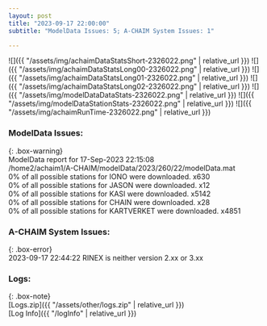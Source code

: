 ```yaml
---
layout: post
title: "2023-09-17 22:00:00"
subtitle: "ModelData Issues: 5; A-CHAIM System Issues: 1"

---
```


![]({{ "/assets/img/achaimDataStatsShort-2326022.png" | relative_url }})
![]({{ "/assets/img/achaimDataStatsLong00-2326022.png" | relative_url }})
![]({{ "/assets/img/achaimDataStatsLong01-2326022.png" | relative_url }})
![]({{ "/assets/img/achaimDataStatsLong02-2326022.png" | relative_url }})
![]({{ "/assets/img/modelDataDataStats-2326022.png" | relative_url }})
![]({{ "/assets/img/modelDataStationStats-2326022.png" | relative_url }})
![]({{ "/assets/img/achaimRunTime-2326022.png" | relative_url }})


### ModelData Issues:  
  
{: .box-warning}  
 ModelData report for 17-Sep-2023 22:15:08   
 /home2/achaim1/A-CHAIM/modelData/2023/260/22/modelData.mat   
 0% of all possible stations for IONO were downloaded. x630   
 0% of all possible stations for JASON were downloaded. x12   
 0% of all possible stations for KASI were downloaded. x5142   
 0% of all possible stations for CHAIN were downloaded. x28   
 0% of all possible stations for KARTVERKET were downloaded. x4851   
  
### A-CHAIM System Issues:  
  
{: .box-error}  
2023-09-17 22:44:22 RINEX is neither version 2.xx or 3.xx  

### Logs:  
  
{: .box-note}  
[Logs.zip]({{ "/assets/other/logs.zip" | relative_url }})  
[Log Info]({{ "/logInfo" | relative_url }})  
